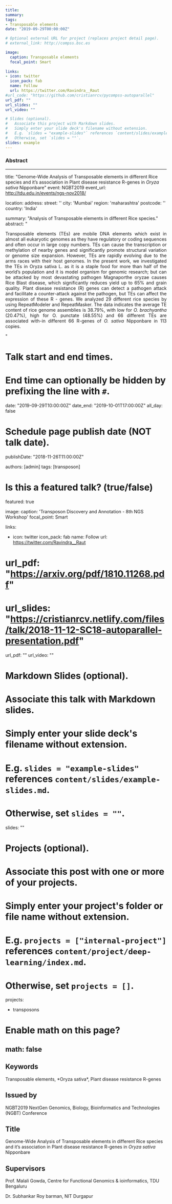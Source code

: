 ```yaml
---
title: 
summary: 
tags:
- Transposable elements
date: "2019-09-29T00:00:00Z"

# Optional external URL for project (replaces project detail page).
# external_link: http://compss.bsc.es

image:
  caption: Transposable elements
  focal_point: Smart
  
links:
- icon: twitter
  icon_pack: fab
  name: Follow
  url: https://twitter.com/Ravindra__Raut
#url_code: "https://github.com/cristianrcv/pycompss-autoparallel"
url_pdf: ""
url_slides: ""
url_video: ""

# Slides (optional).
#   Associate this project with Markdown slides.
#   Simply enter your slide deck's filename without extension.
#   E.g. `slides = "example-slides"` references `content/slides/example-slides.md`.
#   Otherwise, set `slides = ""`.
slides: example
---
```


<h3>Abstract</h3>







---
title: "Genome-Wide Analysis of Transposable elements in different Rice species and it’s association in Plant disease resistance R-genes in *Oryza sativa* Nipponbare"
event: NGBT2019
event_url: http://tdu.edu.in/events/ngs-nov2018/

location:
address:
  street: ''
  city: 'Mumbai'
  region: 'maharashtra'
  postcode: ''
  country: 'India'

summary: "Analysis of Transposable elements in different Rice species."
abstract: "<p style='text-align: justify;'>Transposable elements (TEs) are mobile DNA elements which exist in almost all eukaryotic genomes as they have regulatory or coding sequences and often occur in large copy numbers. TEs can cause the transcription or methylation of nearby genes and significantly promote structural variation or genome size expansion. However, TEs are rapidly evolving due to the arms races with their host genomes.
In the present work, we investigated the TEs in Oryza sativa L. as it is a staple food for more than half of the world’s population and it is model organism for genomic research; but can be attacked by most devastating pathogen Magnaporthe oryzae causes Rice Blast disease, which significantly reduces yield up to 65% and grain quality. Plant disease resistance (R) genes can detect a pathogen attack and facilitate a counter-attack against the pathogen, but TEs can affect the expression of these R - genes.
We analyzed 29 different rice species by using RepeatModeler and RepeatMasker. The data indicates the average TE content of rice genome assemblies is 38.79%, with low for *O. brachyantha* (20.47%), high for O. punctate (48.55%) and 66 different TEs are associated with-in different 66 R-genes of *O. sativa* Nipponbare in 113 copies.</p>"

# Talk start and end times.
#   End time can optionally be hidden by prefixing the line with `#`.
date: "2019-09-29T10:00:00Z"
date_end: "2019-10-01T17:00:00Z"
all_day: false

# Schedule page publish date (NOT talk date).
publishDate: "2018-11-26T11:00:00Z"

authors: [admin]
tags: [transposon]

# Is this a featured talk? (true/false)
featured: true

image:
  caption: 'Transposon Discovery and Annotation - 8th NGS Workshop'
  focal_point: Smart

links:
- icon: twitter
  icon_pack: fab
  name: Follow
  url: https://twitter.com/Ravindra__Raut
  
# url_pdf: "https://arxiv.org/pdf/1810.11268.pdf"
# url_slides: "https://cristianrcv.netlify.com/files/talk/2018-11-12-SC18-autoparallel-presentation.pdf"
url_pdf: ""
url_video: ""

# Markdown Slides (optional).
#   Associate this talk with Markdown slides.
#   Simply enter your slide deck's filename without extension.
#   E.g. `slides = "example-slides"` references `content/slides/example-slides.md`.
#   Otherwise, set `slides = ""`.
slides: ""

# Projects (optional).
#   Associate this post with one or more of your projects.
#   Simply enter your project's folder or file name without extension.
#   E.g. `projects = ["internal-project"]` references `content/project/deep-learning/index.md`.
#   Otherwise, set `projects = []`.
projects:
- transposons


# Enable math on this page?
math: false
---
<h2>Keywords</h2>
Transposable elements, *Oryza sativa*, Plant disease resistance R-genes

<h2>Issued by</h2>

NGBT2019 NextGen Genomics, Biology, Bioinformatics and Technologies (NGBT) Conference

<h2>Title</h2>

Genome-Wide Analysis of Transposable elements in different Rice species and it’s association in Plant disease resistance R-genes in *Oryza sativa* Nipponbare

<h2>Supervisors</h2>
<p style='text-align: left;'>Prof. Malali Gowda, Centre for Functional Genomics & ioinformatics, TDU Bengaluru</p>
<p style='text-align: left;'>Dr. Subhankar Roy barman, NIT Durgapur</p>



